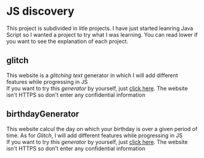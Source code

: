 # JS discovery
This project is subdivided in litle projects. I have just started leanring Java Script so I wanted a project to try what I was learning. You can read lower if you want to see the explanation of each project.
## glitch
This website is a *glitching text* generator in which I will add different features while progressing in JS
<br />
If you want to try this *generator* by yourself, just [click here](http://JSdiscovery.glitch.simioni.eu/). The website isn't HTTPS so don't enter any confidential information <br>

## birthdayGenerator
This website calcul the day on which your birthday is over a given period of time. As for *Glitch*, I will add different features while progressing in JS
<br />
If you want to try this *generator* by yourself, just [click here](http://JSdiscovery.birthdayGenerator.simioni.eu/). The website isn't HTTPS so don't enter any confidential information <br>
